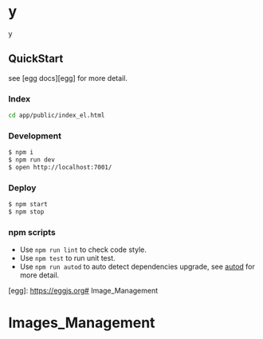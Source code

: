 # y

y

## QuickStart

<!-- add docs here for user -->

see [egg docs][egg] for more detail.



### Index

```bash
cd app/public/index_el.html
```


### Development

```bash
$ npm i
$ npm run dev
$ open http://localhost:7001/
```

### Deploy

```bash
$ npm start
$ npm stop
```

### npm scripts

- Use `npm run lint` to check code style.
- Use `npm test` to run unit test.
- Use `npm run autod` to auto detect dependencies upgrade, see [autod](https://www.npmjs.com/package/autod) for more detail.


[egg]: https://eggjs.org# Image_Management
# Images_Management
